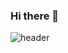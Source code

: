 ### Hi there 👋

![header](https://capsule-render.vercel.app/api?type=waving&color=#f4e7d9&height=300&section=header&text=newjinny&fontSize=90)
<!--
**newjinny/newjinny** is a ✨ _special_ ✨ repository because its `README.md` (this file) appears on your GitHub profile.

Here are some ideas to get you started:

- 🔭 I’m currently working on ...
- 🌱 I’m currently learning ...
- 👯 I’m looking to collaborate on ...
- 🤔 I’m looking for help with ...
- 💬 Ask me about ...
- 📫 How to reach me: ...
- 😄 Pronouns: ...
- ⚡ Fun fact: ...
-->
